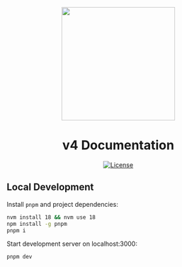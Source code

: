 <p align="center"><img src="https://dydx.exchange/icon.svg?" width="256" /></p>

<h1 align="center">v4 Documentation</h1>

<div align="center">
  <a href='https://github.com/dydxprotocol/v4-chain/blob/main/LICENSE'>
    <img src='https://img.shields.io/badge/License-BSL_1.1-blue' alt='License' />
  </a>
</div>

## Local Development

Install `pnpm` and project dependencies: 
```bash
nvm install 18 && nvm use 18
npm install -g pnpm
pnpm i
```

Start development server on localhost:3000:
```bash
pnpm dev
```
